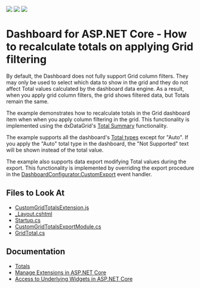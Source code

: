 <!-- default badges list -->
![](https://img.shields.io/endpoint?url=https://codecentral.devexpress.com/api/v1/VersionRange/393051741/21.2.1%2B)
[![](https://img.shields.io/badge/Open_in_DevExpress_Support_Center-FF7200?style=flat-square&logo=DevExpress&logoColor=white)](https://supportcenter.devexpress.com/ticket/details/T1019660)
[![](https://img.shields.io/badge/📖_How_to_use_DevExpress_Examples-e9f6fc?style=flat-square)](https://docs.devexpress.com/GeneralInformation/403183)
<!-- default badges end -->
# Dashboard for ASP.NET Core - How to recalculate totals on applying Grid filtering

By default, the Dashboard does not fully support Grid column filters. They may only be used to select which data to show in the grid and they do not affect Total values calculated by the dashboard data engine. As a result, when you apply grid column filters, the grid shows filtered data, but Totals remain the same.

The example demonstrates how to recalculate totals in the Grid dashboard item when when you apply column filtering in the grid. This functionality is implemented using the dxDataGrid's [Total Summary](https://js.devexpress.com/Documentation/Guide/UI_Components/DataGrid/Summaries/Total_Summary/) functionality.

The example supports all the dashboard's [Total types](https://docs.devexpress.com/Dashboard/117302/web-dashboard/create-dashboards-on-the-web/dashboard-item-settings/grid/totals#totals-overview) except for "Auto". If you apply the "Auto" total type in the dashboard, the "Not Supported" text will be shown instead of the total value.

The example also supports data export modifying Total values during the export. This functionality is implemented by overriding the export procedure in the [DashboardConfigurator.CustomExport](https://docs.devexpress.com/Dashboard/DevExpress.DashboardWeb.DashboardConfigurator.CustomExport) event handler.

<!-- default file list -->

## Files to Look At

* [CustomGridTotalsExtension.js](./CS/AspNetCoreDashboard_RecalculateTotals/wwwroot/js/CustomGridTotalsExtension.js)
* [_Layout.cshtml](./CS/AspNetCoreDashboard_RecalculateTotals/Pages/_Layout.cshtml)
* [Startup.cs](./CS/AspNetCoreDashboard_RecalculateTotals/Startup.cs)
* [CustomGridTotalsExportModule.cs](./CS/AspNetCoreDashboard_RecalculateTotals/Classes/CustomGridTotalsExportModule.cs)
* [GridTotal.cs](./CS/AspNetCoreDashboard_RecalculateTotals/Classes/GridTotal.cs)

<!-- default file list end -->

## Documentation

* [Totals](https://docs.devexpress.com/Dashboard/117302/web-dashboard/create-dashboards-on-the-web/dashboard-item-settings/grid/totals?p=netframework)
* [Manage Extensions in ASP.NET Core](https://docs.devexpress.com/Dashboard/403354/web-dashboard/aspnet-core-dashboard-control/manage-extensions?p=netframework)
* [Access to Underlying Widgets in ASP.NET Core](https://docs.devexpress.com/Dashboard/401090/web-dashboard/aspnet-core-dashboard-control/access-to-underlying-widgets?p=netframework)
